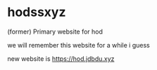 # hodssxyz
(former) Primary website for hod

we will remember this website for a while i guess

new website is https://hod.jdbdu.xyz
